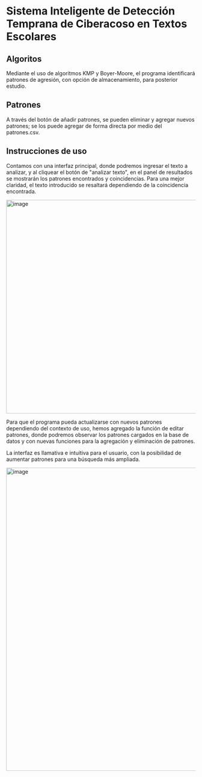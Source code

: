 # **Sistema Inteligente de Detección Temprana de Ciberacoso en Textos Escolares**

## Algoritos 

Mediante el uso de algoritmos KMP y Boyer-Moore, el programa identificará patrones de agresión, con opción de almacenamiento, para posterior estudio.

## Patrones

A través del botón de añadir patrones, se pueden eliminar y agregar nuevos patrones; se los puede agregar de forma directa por medio del patrones.csv.

## Instrucciones de uso 

Contamos con una interfaz principal, donde podremos ingresar el texto a analizar, y al cliquear el botón de "analizar texto", en el panel de resultados se mostrarán los patrones encontrados y coincidencias. 
Para una mejor claridad, el texto introducido se resaltará dependiendo de la coincidencia encontrada.

<img width="696" height="568" alt="image" src="https://github.com/user-attachments/assets/48b2d6c3-cfd1-41bc-b892-d2fa9eca59bb" />

Para que el programa pueda actualizarse con nuevos patrones dependiendo del contexto de uso, hemos agregado la función de editar patrones, donde podremos observar los patrones cargados en la base de datos y con nuevas funciones para la agregación y eliminación de patrones. 

La interfaz es llamativa e intuitiva para el usuario, con la posibilidad de aumentar patrones para una búsqueda más ampliada. 

 <img width="794" height="806" alt="image" src="https://github.com/user-attachments/assets/7d131d50-8201-43d4-ac2c-56b24f6ffeb7" />
